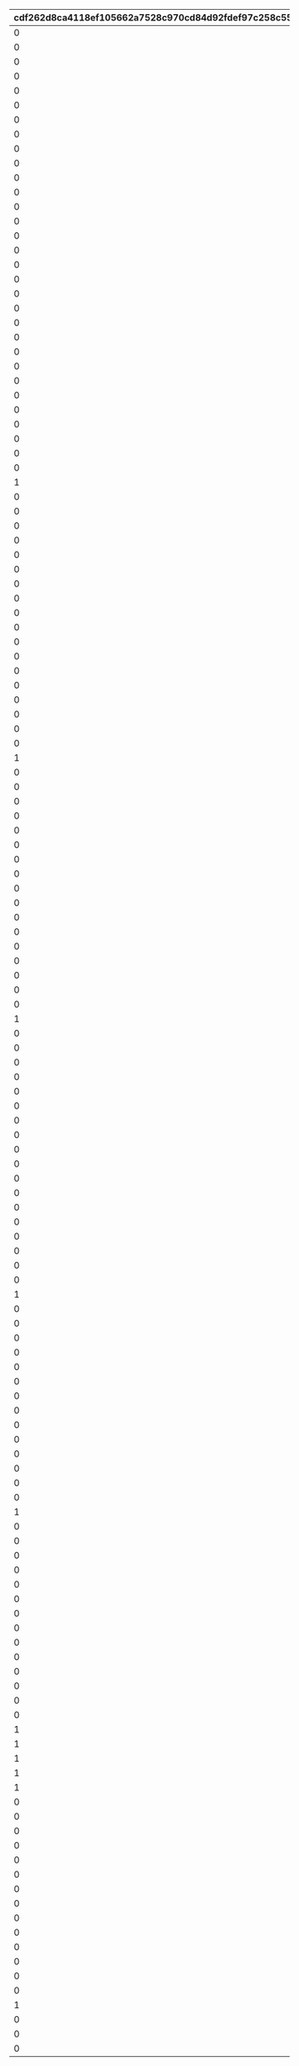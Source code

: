|cdf262d8ca4118ef105662a7528c970cd84d92fdef97c258c55534e85ab29a99|9f27ed496f2146b97eb019fb37812e37528fdd7c9ac10c65845c1df467003d8e|701a49908a44d23db6fafc4fb4cb166d14b514a299af297b82b3bccbc8454c56|8791d7621fbcf803aa8f55fe04a8dd66d1e7d41d1d0887302b82083d15c76acf|6e2d5b289053c1a56c10e0f499d06d4d38c06663ed04bc2c107db36e6fdc6f18|4eab1af55706dfecf35b5706a6e99596542a1fdb1f1f19d1c3f9971e7275a910|bb371635f751bd181f3f55cc19c6bf1c1c73a5cccceb5b098074c7914682a362|
| --- | --- | --- | --- | --- | --- | --- |
|0|2018/12/25 4:59:59|0|1|400|70000|2018/12/24 5:00:00|
|0|2018/12/26 4:59:59|0|2|401|70000|2018/12/25 5:00:00|
|0|0|1|3|410|70001|0|
|0|0|2|4|411|70001|0|
|0|0|3|5|412|70001|0|
|0|2019/12/25 4:59:59|0|6|400|70002|2019/12/24 5:00:00|
|0|2019/12/26 4:59:59|0|7|401|70002|2019/12/25 5:00:00|
|0|0|1|8|413|70003|0|
|0|0|2|9|414|70003|0|
|0|0|3|10|415|70003|0|
|0|2020/12/25 4:59:59|0|21|400|70004|2020/12/24 5:00:00|
|0|2020/12/26 4:59:59|0|22|401|70004|2020/12/25 5:00:00|
|0|0|1|23|416|70005|0|
|0|0|2|24|417|70005|0|
|0|0|3|25|418|70005|0|
|0|2021/01/31 4:59:59|3|26|9002001|80004|2021/01/30 5:00:00|
|0|2021/02/01 4:59:59|3|27|9002002|80004|2021/01/31 5:00:00|
|0|2021/02/02 4:59:59|3|28|9002003|80004|2021/02/01 5:00:00|
|0|2021/02/03 4:59:59|3|29|9002004|80004|2021/02/02 5:00:00|
|0|2021/02/04 4:59:59|3|30|9002005|80004|2021/02/03 5:00:00|
|0|2021/02/05 4:59:59|3|31|9002006|80004|2021/02/04 5:00:00|
|0|2021/02/06 4:59:59|3|32|9002007|80004|2021/02/05 5:00:00|
|0|2021/02/07 4:59:59|3|33|9002008|80004|2021/02/06 5:00:00|
|0|2021/02/08 4:59:59|3|34|9002009|80004|2021/02/07 5:00:00|
|0|2021/02/09 4:59:59|3|35|9002010|80004|2021/02/08 5:00:00|
|0|2021/02/10 4:59:59|3|36|9002011|80004|2021/02/09 5:00:00|
|0|2021/02/11 4:59:59|3|37|9002012|80004|2021/02/10 5:00:00|
|0|2021/02/12 4:59:59|3|38|9002013|80004|2021/02/11 5:00:00|
|0|2021/02/13 4:59:59|3|39|9002014|80004|2021/02/12 5:00:00|
|0|2021/02/14 4:59:59|3|40|9002015|80004|2021/02/13 5:00:00|
|0|2021/02/15 4:59:59|3|41|9002016|80004|2021/02/14 5:00:00|
|1|2021/02/16 4:59:59|3|42|9002017|80004|2021/02/15 5:00:00|
|0|2021/12/25 4:59:59|0|43|400|70006|2021/12/24 5:00:00|
|0|2021/12/26 4:59:59|0|44|401|70006|2021/12/25 5:00:00|
|0|2022/01/31 4:59:59|3|45|9004001|80006|2022/01/30 5:00:00|
|0|2022/02/01 4:59:59|3|46|9004002|80006|2022/01/31 5:00:00|
|0|2022/02/02 4:59:59|3|47|9004003|80006|2022/02/01 5:00:00|
|0|2022/02/03 4:59:59|3|48|9004004|80006|2022/02/02 5:00:00|
|0|2022/02/04 4:59:59|3|49|9004005|80006|2022/02/03 5:00:00|
|0|2022/02/05 4:59:59|3|50|9004006|80006|2022/02/04 5:00:00|
|0|2022/02/06 4:59:59|3|51|9004007|80006|2022/02/05 5:00:00|
|0|2022/02/07 4:59:59|3|52|9004008|80006|2022/02/06 5:00:00|
|0|2022/02/08 4:59:59|3|53|9004009|80006|2022/02/07 5:00:00|
|0|2022/02/09 4:59:59|3|54|9004010|80006|2022/02/08 5:00:00|
|0|2022/02/10 4:59:59|3|55|9004011|80006|2022/02/09 5:00:00|
|0|2022/02/11 4:59:59|3|56|9004012|80006|2022/02/10 5:00:00|
|0|2022/02/12 4:59:59|3|57|9004013|80006|2022/02/11 5:00:00|
|0|2022/02/13 4:59:59|3|58|9004014|80006|2022/02/12 5:00:00|
|0|2022/02/14 4:59:59|3|59|9004015|80006|2022/02/13 5:00:00|
|0|2022/02/15 4:59:59|3|60|9004016|80006|2022/02/14 5:00:00|
|1|2022/02/16 4:59:59|3|61|9004017|80006|2022/02/15 5:00:00|
|0|0|1|62|436|70007|0|
|0|0|2|63|437|70007|0|
|0|0|3|64|438|70007|0|
|0|2022/08/02 4:59:59|3|65|9005001|80007|2022/08/01 5:00:00|
|0|2022/08/03 4:59:59|3|66|9005002|80007|2022/08/02 5:00:00|
|0|2022/08/04 4:59:59|3|67|9005003|80007|2022/08/03 5:00:00|
|0|2022/08/05 4:59:59|3|68|9005004|80007|2022/08/04 5:00:00|
|0|2022/08/06 4:59:59|3|69|9005005|80007|2022/08/05 5:00:00|
|0|2022/08/07 4:59:59|3|70|9005006|80007|2022/08/06 5:00:00|
|0|2022/08/08 4:59:59|3|71|9005007|80007|2022/08/07 5:00:00|
|0|2022/08/09 4:59:59|3|72|9005008|80007|2022/08/08 5:00:00|
|0|2022/08/10 4:59:59|3|73|9005009|80007|2022/08/09 5:00:00|
|0|2022/08/11 4:59:59|3|74|9005010|80007|2022/08/10 5:00:00|
|0|2022/08/12 4:59:59|3|75|9005011|80007|2022/08/11 5:00:00|
|0|2022/08/13 4:59:59|3|76|9005012|80007|2022/08/12 5:00:00|
|0|2022/08/14 4:59:59|3|77|9005013|80007|2022/08/13 5:00:00|
|0|2022/08/15 4:59:59|3|78|9005014|80007|2022/08/14 5:00:00|
|1|2022/08/16 4:59:59|3|79|9005015|80007|2022/08/15 5:00:00|
|0|2022/12/25 4:59:59|0|80|400|70008|2022/12/24 5:00:00|
|0|2022/12/26 4:59:59|0|81|401|70008|2022/12/25 5:00:00|
|0|0|1|82|439|70009|0|
|0|2023/02/01 4:59:59|3|83|9006001|80008|2023/01/31 5:00:00|
|0|2023/02/02 4:59:59|3|84|9006002|80008|2023/02/01 5:00:00|
|0|2023/02/03 4:59:59|3|85|9006003|80008|2023/02/02 5:00:00|
|0|2023/02/04 4:59:59|3|86|9006004|80008|2023/02/03 5:00:00|
|0|2023/02/05 4:59:59|3|87|9006005|80008|2023/02/04 5:00:00|
|0|2023/02/06 4:59:59|3|88|9006006|80008|2023/02/05 5:00:00|
|0|2023/02/07 4:59:59|3|89|9006007|80008|2023/02/06 5:00:00|
|0|2023/02/08 4:59:59|3|90|9006008|80008|2023/02/07 5:00:00|
|0|2023/02/09 4:59:59|3|91|9006009|80008|2023/02/08 5:00:00|
|0|2023/02/10 4:59:59|3|92|9006010|80008|2023/02/09 5:00:00|
|0|2023/02/11 4:59:59|3|93|9006011|80008|2023/02/10 5:00:00|
|0|2023/02/12 4:59:59|3|94|9006012|80008|2023/02/11 5:00:00|
|0|2023/02/13 4:59:59|3|95|9006013|80008|2023/02/12 5:00:00|
|0|2023/02/14 4:59:59|3|96|9006014|80008|2023/02/13 5:00:00|
|0|2023/02/15 4:59:59|3|97|9006015|80008|2023/02/14 5:00:00|
|1|2023/02/16 4:59:59|3|98|9006016|80008|2023/02/15 5:00:00|
|0|2023/08/02 4:59:59|3|99|9007001|80009|2023/08/01 5:00:00|
|0|2023/08/03 4:59:59|3|100|9007002|80009|2023/08/02 5:00:00|
|0|2023/08/04 4:59:59|3|101|9007003|80009|2023/08/03 5:00:00|
|0|2023/08/05 4:59:59|3|102|9007004|80009|2023/08/04 5:00:00|
|0|2023/08/06 4:59:59|3|103|9007005|80009|2023/08/05 5:00:00|
|0|2023/08/07 4:59:59|3|104|9007006|80009|2023/08/06 5:00:00|
|0|2023/08/08 4:59:59|3|105|9007007|80009|2023/08/07 5:00:00|
|0|2023/08/09 4:59:59|3|106|9007008|80009|2023/08/08 5:00:00|
|0|2023/08/10 4:59:59|3|107|9007009|80009|2023/08/09 5:00:00|
|0|2023/08/11 4:59:59|3|108|9007010|80009|2023/08/10 5:00:00|
|0|2023/08/12 4:59:59|3|109|9007011|80009|2023/08/11 5:00:00|
|0|2023/08/13 4:59:59|3|110|9007012|80009|2023/08/12 5:00:00|
|0|2023/08/14 4:59:59|3|111|9007013|80009|2023/08/13 5:00:00|
|0|2023/08/15 4:59:59|3|112|9007014|80009|2023/08/14 5:00:00|
|1|2023/08/16 4:59:59|3|113|9007015|80009|2023/08/15 5:00:00|
|0|2023/12/25 4:59:59|0|114|400|70010|2023/12/24 5:00:00|
|0|2023/12/26 4:59:59|0|115|401|70012|2023/12/25 5:00:00|
|0|0|1|116|440|70011|0|
|0|2024/02/01 4:59:59|3|117|9008001|80010|2024/01/31 5:00:00|
|0|2024/02/02 4:59:59|3|118|9008002|80010|2024/02/01 5:00:00|
|0|2024/02/03 4:59:59|3|119|9008003|80010|2024/02/02 5:00:00|
|0|2024/02/04 4:59:59|3|120|9008004|80010|2024/02/03 5:00:00|
|0|2024/02/05 4:59:59|3|121|9008005|80010|2024/02/04 5:00:00|
|0|2024/02/06 4:59:59|3|122|9008006|80010|2024/02/05 5:00:00|
|0|2024/02/07 4:59:59|3|123|9008007|80010|2024/02/06 5:00:00|
|0|2024/02/08 4:59:59|3|124|9008008|80010|2024/02/07 5:00:00|
|0|2024/02/09 4:59:59|3|125|9008009|80010|2024/02/08 5:00:00|
|0|2024/02/10 4:59:59|3|126|9008010|80010|2024/02/09 5:00:00|
|0|2024/02/11 4:59:59|3|127|9008011|80010|2024/02/10 5:00:00|
|1|2024/02/12 4:59:59|3|128|9008012|80010|2024/02/11 5:00:00|
|1|2024/02/13 4:59:59|3|129|9008013|80010|2024/02/12 5:00:00|
|1|2024/02/14 4:59:59|3|130|9008014|80010|2024/02/13 5:00:00|
|1|2024/02/15 4:59:59|3|131|9008015|80010|2024/02/14 5:00:00|
|1|2024/02/16 4:59:59|3|132|9008016|80010|2024/02/15 5:00:00|
|0|2024/08/02 4:59:59|3|133|9009001|80011|2024/08/01 5:00:00|
|0|2024/08/03 4:59:59|3|134|9009002|80011|2024/08/02 5:00:00|
|0|2024/08/04 4:59:59|3|135|9009003|80011|2024/08/03 5:00:00|
|0|2024/08/05 4:59:59|3|136|9009004|80011|2024/08/04 5:00:00|
|0|2024/08/06 4:59:59|3|137|9009005|80011|2024/08/05 5:00:00|
|0|2024/08/07 4:59:59|3|138|9009006|80011|2024/08/06 5:00:00|
|0|2024/08/08 4:59:59|3|139|9009007|80011|2024/08/07 5:00:00|
|0|2024/08/09 4:59:59|3|140|9009008|80011|2024/08/08 5:00:00|
|0|2024/08/10 4:59:59|3|141|9009009|80011|2024/08/09 5:00:00|
|0|2024/08/11 4:59:59|3|142|9009010|80011|2024/08/10 5:00:00|
|0|2024/08/12 4:59:59|3|143|9009011|80011|2024/08/11 5:00:00|
|0|2024/08/13 4:59:59|3|144|9009012|80011|2024/08/12 5:00:00|
|0|2024/08/14 4:59:59|3|145|9009013|80011|2024/08/13 5:00:00|
|0|2024/08/15 4:59:59|3|146|9009014|80011|2024/08/14 5:00:00|
|1|2024/08/16 4:59:59|3|147|9009015|80011|2024/08/15 5:00:00|
|0|2024/12/25 4:59:59|0|148|400|70014|2024/12/24 5:00:00|
|0|2024/12/26 4:59:59|0|149|401|70015|2024/12/25 5:00:00|
|0|0|1|150|441|70013|0|